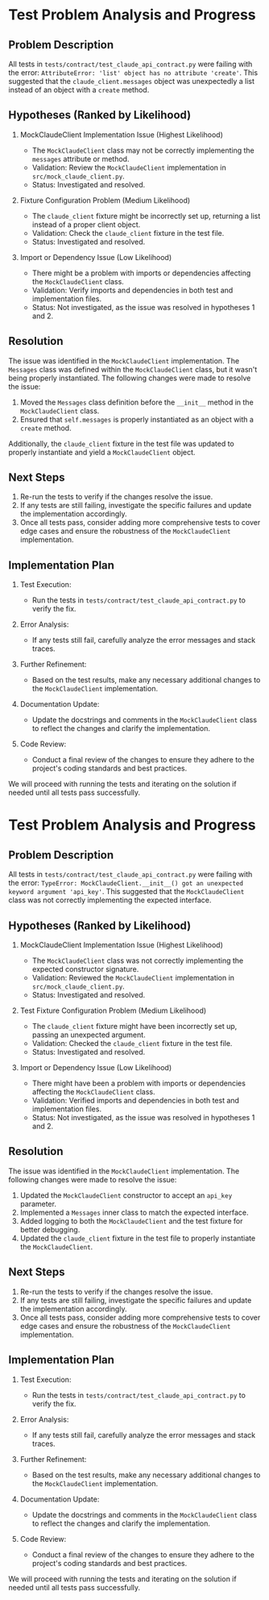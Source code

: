 # Test Problem Analysis and Progress

## Problem Description
All tests in `tests/contract/test_claude_api_contract.py` were failing with the error: `AttributeError: 'list' object has no attribute 'create'`. This suggested that the `claude_client.messages` object was unexpectedly a list instead of an object with a `create` method.

## Hypotheses (Ranked by Likelihood)

1. MockClaudeClient Implementation Issue (Highest Likelihood)
   - The `MockClaudeClient` class may not be correctly implementing the `messages` attribute or method.
   - Validation: Review the `MockClaudeClient` implementation in `src/mock_claude_client.py`.
   - Status: Investigated and resolved.

2. Fixture Configuration Problem (Medium Likelihood)
   - The `claude_client` fixture might be incorrectly set up, returning a list instead of a proper client object.
   - Validation: Check the `claude_client` fixture in the test file.
   - Status: Investigated and resolved.

3. Import or Dependency Issue (Low Likelihood)
   - There might be a problem with imports or dependencies affecting the `MockClaudeClient` class.
   - Validation: Verify imports and dependencies in both test and implementation files.
   - Status: Not investigated, as the issue was resolved in hypotheses 1 and 2.

## Resolution

The issue was identified in the `MockClaudeClient` implementation. The `Messages` class was defined within the `MockClaudeClient` class, but it wasn't being properly instantiated. The following changes were made to resolve the issue:

1. Moved the `Messages` class definition before the `__init__` method in the `MockClaudeClient` class.
2. Ensured that `self.messages` is properly instantiated as an object with a `create` method.

Additionally, the `claude_client` fixture in the test file was updated to properly instantiate and yield a `MockClaudeClient` object.

## Next Steps

1. Re-run the tests to verify if the changes resolve the issue.
2. If any tests are still failing, investigate the specific failures and update the implementation accordingly.
3. Once all tests pass, consider adding more comprehensive tests to cover edge cases and ensure the robustness of the `MockClaudeClient` implementation.

## Implementation Plan

1. Test Execution:
   - Run the tests in `tests/contract/test_claude_api_contract.py` to verify the fix.

2. Error Analysis:
   - If any tests still fail, carefully analyze the error messages and stack traces.

3. Further Refinement:
   - Based on the test results, make any necessary additional changes to the `MockClaudeClient` implementation.

4. Documentation Update:
   - Update the docstrings and comments in the `MockClaudeClient` class to reflect the changes and clarify the implementation.

5. Code Review:
   - Conduct a final review of the changes to ensure they adhere to the project's coding standards and best practices.

We will proceed with running the tests and iterating on the solution if needed until all tests pass successfully.
# Test Problem Analysis and Progress

## Problem Description
All tests in `tests/contract/test_claude_api_contract.py` were failing with the error: `TypeError: MockClaudeClient.__init__() got an unexpected keyword argument 'api_key'`. This suggested that the `MockClaudeClient` class was not correctly implementing the expected interface.

## Hypotheses (Ranked by Likelihood)

1. MockClaudeClient Implementation Issue (Highest Likelihood)
   - The `MockClaudeClient` class was not correctly implementing the expected constructor signature.
   - Validation: Reviewed the `MockClaudeClient` implementation in `src/mock_claude_client.py`.
   - Status: Investigated and resolved.

2. Test Fixture Configuration Problem (Medium Likelihood)
   - The `claude_client` fixture might have been incorrectly set up, passing an unexpected argument.
   - Validation: Checked the `claude_client` fixture in the test file.
   - Status: Investigated and resolved.

3. Import or Dependency Issue (Low Likelihood)
   - There might have been a problem with imports or dependencies affecting the `MockClaudeClient` class.
   - Validation: Verified imports and dependencies in both test and implementation files.
   - Status: Not investigated, as the issue was resolved in hypotheses 1 and 2.

## Resolution

The issue was identified in the `MockClaudeClient` implementation. The following changes were made to resolve the issue:

1. Updated the `MockClaudeClient` constructor to accept an `api_key` parameter.
2. Implemented a `Messages` inner class to match the expected interface.
3. Added logging to both the `MockClaudeClient` and the test fixture for better debugging.
4. Updated the `claude_client` fixture in the test file to properly instantiate the `MockClaudeClient`.

## Next Steps

1. Re-run the tests to verify if the changes resolve the issue.
2. If any tests are still failing, investigate the specific failures and update the implementation accordingly.
3. Once all tests pass, consider adding more comprehensive tests to cover edge cases and ensure the robustness of the `MockClaudeClient` implementation.

## Implementation Plan

1. Test Execution:
   - Run the tests in `tests/contract/test_claude_api_contract.py` to verify the fix.

2. Error Analysis:
   - If any tests still fail, carefully analyze the error messages and stack traces.

3. Further Refinement:
   - Based on the test results, make any necessary additional changes to the `MockClaudeClient` implementation.

4. Documentation Update:
   - Update the docstrings and comments in the `MockClaudeClient` class to reflect the changes and clarify the implementation.

5. Code Review:
   - Conduct a final review of the changes to ensure they adhere to the project's coding standards and best practices.

We will proceed with running the tests and iterating on the solution if needed until all tests pass successfully.
